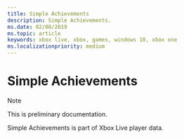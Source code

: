 ```yaml
---
title: Simple Achievements
description: Simple Achievements.
ms.date: 02/08/2019
ms.topic: article
keywords: xbox live, xbox, games, windows 10, xbox one
ms.localizationpriority: medium
---
```


# Simple Achievements

> [!NOTE]
> This is preliminary documentation.

Simple Achievements is part of Xbox Live player data.
